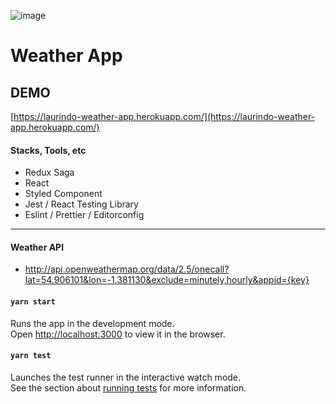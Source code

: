 ![image](https://user-images.githubusercontent.com/2501144/164290428-4e3918e1-7046-4fb7-837b-54a5e1653767.png)

# Weather  App

## DEMO
[https://laurindo-weather-app.herokuapp.com/](https://laurindo-weather-app.herokuapp.com/)

#### Stacks, Tools, etc
* Redux Saga
* React
* Styled Component
* Jest / React Testing Library
* Eslint / Prettier / Editorconfig

---

#### Weather API
* http://api.openweathermap.org/data/2.5/onecall?lat=54.906101&lon=-1.381130&exclude=minutely,hourly&appid={key}


#### `yarn start`

Runs the app in the development mode.\
Open [http://localhost:3000](http://localhost:3000) to view it in the browser.

#### `yarn test`

Launches the test runner in the interactive watch mode.\
See the section about [running tests](https://facebook.github.io/create-react-app/docs/running-tests) for more information.
